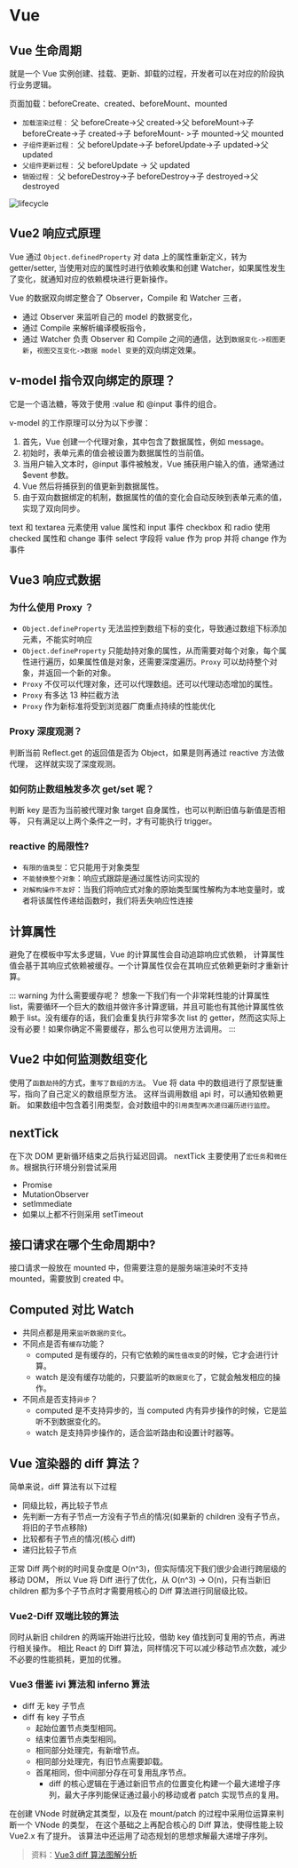 # Vue

## Vue 生命周期

就是一个 Vue 实例创建、挂载、更新、卸载的过程，开发者可以在对应的阶段执行业务逻辑。

页面加载：beforeCreate、created、beforeMount、mounted

-   `加载渲染过程：` 父 beforeCreate->父 created->父 beforeMount->子 beforeCreate->子 created->子 beforeMount- >子 mounted->父 mounted
-   `子组件更新过程：` 父 beforeUpdate->子 beforeUpdate->子 updated->父 updated
-   `父组件更新过程：` 父 beforeUpdate -> 父 updated
-   `销毁过程：` 父 beforeDestroy->子 beforeDestroy->子 destroyed->父 destroyed

![lifecycle](https://cn.vuejs.org/assets/lifecycle.16e4c08e.png)

## Vue2 响应式原理

Vue 通过 `Object.definedProperty` 对 data 上的属性重新定义，转为 getter/setter,
当使用对应的属性时进行依赖收集和创建 Watcher，如果属性发生了变化，就通知对应的依赖模块进行更新操作。

Vue 的数据双向绑定整合了 Observer，Compile 和 Watcher 三者，

-   通过 Observer 来监听自己的 model 的数据变化，
-   通过 Compile 来解析编译模板指令，
-   通过 Watcher 负责 Observer 和 Compile 之间的通信，达到`数据变化->视图更新`，`视图交互变化->数据 model 变更`的双向绑定效果。

## v-model 指令双向绑定的原理？

它是一个语法糖，等效于使用 :value 和 @input 事件的组合。

v-model 的工作原理可以分为以下步骤：

1. 首先，Vue 创建一个代理对象，其中包含了数据属性，例如 message。
1. 初始时，表单元素的值会被设置为数据属性的当前值。
1. 当用户输入文本时，@input 事件被触发，Vue 捕获用户输入的值，通常通过 $event 参数。
1. Vue 然后将捕获到的值更新到数据属性。
1. 由于双向数据绑定的机制，数据属性的值的变化会自动反映到表单元素的值，实现了双向同步。

text 和 textarea 元素使用 value 属性和 input 事件
checkbox 和 radio 使用 checked 属性和 change 事件
select 字段将 value 作为 prop 并将 change 作为事件

## Vue3 响应式数据

### 为什么使用 Proxy ？

-   `Object.defineProperty` 无法监控到数组下标的变化，导致通过数组下标添加元素，不能实时响应
-   `Object.defineProperty` 只能劫持对象的属性，从而需要对每个对象，每个属性进行遍历，如果属性值是对象，还需要深度遍历。`Proxy` 可以劫持整个对象，并返回一个新的对象。
-   `Proxy` 不仅可以代理对象，还可以代理数组。还可以代理动态增加的属性。
-   `Proxy` 有多达 13 种拦截方法
-   `Proxy` 作为新标准将受到浏览器厂商重点持续的性能优化

### Proxy 深度观测？

判断当前 Reflect.get 的返回值是否为 Object，如果是则再通过 reactive 方法做代理， 这样就实现了深度观测。

### 如何防止数组触发多次 get/set 呢？

判断 key 是否为当前被代理对象 target 自身属性，也可以判断旧值与新值是否相等，
只有满足以上两个条件之一时，才有可能执行 trigger。

### reactive 的局限性?

-   `有限的值类型`：它只能用于对象类型
-   `不能替换整个对象`：响应式跟踪是通过属性访问实现的
-   `对解构操作不友好`：当我们将响应式对象的原始类型属性解构为本地变量时，或者将该属性传递给函数时，我们将丢失响应性连接

## 计算属性

避免了在模板中写太多逻辑，Vue 的计算属性会自动追踪响应式依赖，
计算属性值会基于其响应式依赖被缓存。一个计算属性仅会在其响应式依赖更新时才重新计算。

::: warning 为什么需要缓存呢？
想象一下我们有一个非常耗性能的计算属性 list，需要循环一个巨大的数组并做许多计算逻辑，并且可能也有其他计算属性依赖于 list。没有缓存的话，我们会重复执行非常多次 list 的 getter，然而这实际上没有必要！如果你确定不需要缓存，那么也可以使用方法调用。
:::

## Vue2 中如何监测数组变化

使用了`函数劫持`的方式，`重写了数组的方法`。
Vue 将 data 中的数组进行了原型链重写，指向了自己定义的数组原型方法。
这样当调用数组 api 时，可以通知依赖更新。
如果数组中包含着引用类型，会对数组中的`引用类型再次递归遍历进行监控`。

## nextTick

在下次 DOM 更新循环结束之后执行延迟回调。
nextTick 主要使用了`宏任务`和`微任务`。根据执行环境分别尝试采用

-   Promise
-   MutationObserver
-   setImmediate
-   如果以上都不行则采用 setTimeout

## 接口请求在哪个生命周期中?

接口请求一般放在 mounted 中，但需要注意的是服务端渲染时不支持 mounted，需要放到 created 中。

## Computed 对比 Watch

-   共同点都是用来`监听数据的变化`。
-   不同点是否有`缓存`功能？
    -   computed 是有缓存的，只有它依赖的`属性值改变`的时候，它才会进行计算。
    -   watch 是没有缓存功能的，只要监听的`数据变化`了，它就会触发相应的操作。
-   不同点是否支持`异步`？
    -   computed 是不支持异步的，当 computed 内有异步操作的时候，它是监听不到数据变化的。
    -   watch 是支持异步操作的，适合监听路由和设置计时器等。

## Vue 渲染器的 diff 算法？

简单来说，diff 算法有以下过程

-   同级比较，再比较子节点
-   先判断一方有子节点一方没有子节点的情况(如果新的 children 没有子节点，将旧的子节点移除)
-   比较都有子节点的情况(核心 diff)
-   递归比较子节点

正常 Diff 两个树的时间复杂度是 O(n^3)，但实际情况下我们很少会进行跨层级的移动 DOM，
所以 Vue 将 Diff 进行了优化，从 O(n^3) -> O(n)，只有当新旧 children 都为多个子节点时才需要用核心的 Diff 算法进行同层级比较。

### Vue2-Diff 双端比较的算法

同时从新旧 children 的两端开始进行比较，借助 key 值找到可复用的节点，再进行相关操作。
相比 React 的 Diff 算法，同样情况下可以减少移动节点次数，减少不必要的性能损耗，更加的优雅。

### Vue3 借鉴 ivi 算法和 inferno 算法

-   diff 无 key 子节点
-   diff 有 key 子节点
    -   起始位置节点类型相同。
    -   结束位置节点类型相同。
    -   相同部分处理完，有新增节点。
    -   相同部分处理完，有旧节点需要卸载。
    -   首尾相同，但中间部分存在可复用乱序节点。
        -   diff 的核心逻辑在于通过新旧节点的位置变化构建一个最大递增子序列，最大子序列能保证通过最小的移动或者 patch 实现节点的复用。

在创建 VNode 时就确定其类型，以及在 mount/patch 的过程中采用位运算来判断一个 VNode 的类型，
在这个基础之上再配合核心的 Diff 算法，使得性能上较 Vue2.x 有了提升。
该算法中还运用了动态规划的思想求解最大递增子序列。

> 资料：[Vue3 diff 算法图解分析](https://zhuanlan.zhihu.com/p/459134214)
